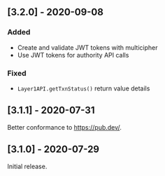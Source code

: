 ## [3.2.0] - 2020-09-08

### Added

- Create and validate JWT tokens with multicipher
- Use JWT tokens for authority API calls

### Fixed

- `Layer1API.getTxnStatus()` return value details

## [3.1.1] - 2020-07-31

Better conformance to https://pub.dev/.

## [3.1.0] - 2020-07-29

Initial release. 